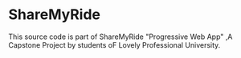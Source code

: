 # ShareMyRide
This source code is part of ShareMyRide "Progressive Web App" ,A Capstone Project by students oF Lovely Professional University.